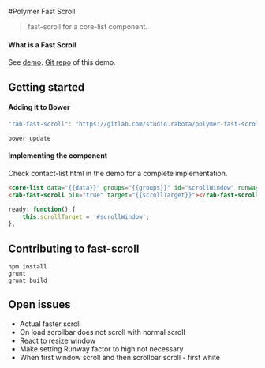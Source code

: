 #Polymer Fast Scroll
> fast-scroll for a core-list component.

#### What is a Fast Scroll

See [demo](http:://www.studiorabota.com/polymer-contact-app.html).
[Git repo](https://gitlab.com/studio.rabota/polymer-contact-app) of this demo.

## Getting started

#### Adding it to Bower

```js
"rab-fast-scroll": "https://gitlab.com/studio.rabota/polymer-fast-scroll.git#~0.0.1"
```

```shell
bower update
```

#### Implementing the component

Check contact-list.html in the demo for a complete implementation.

```html
<core-list data="{{data}}" groups="{{groups}}" id="scrollWindow" runwayFactor="2000"></core-list>
<rab-fast-scroll pin="true" target="{{scrollTarget}}"></rab-fast-scroll>
```

```js
ready: function() {
    this.scrollTarget = '#scrollWindow';
},
```

## Contributing to fast-scroll

```shell
npm install
grunt
grunt build
```

## Open issues
- Actual faster scroll
- On load scrollbar does not scroll with normal scroll
- React to resize window
- Make setting Runway factor to high not necessary
- When first window scroll and then scrollbar scroll - first white

